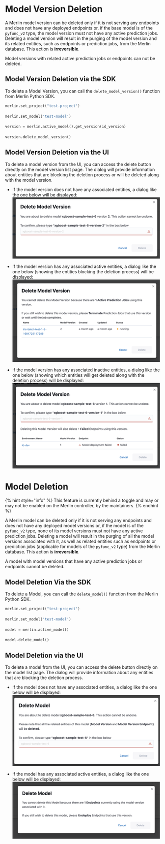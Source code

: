 <!-- page-title: Deleting a Model -->
# Model Version Deletion

A Merlin model version can be deleted only if it is not serving any endpoints and does not have any deployed endpoints or, if the base model is of the `pyfunc_v2` type, the model version must not have any active prediction jobs. Deleting a model version will result in the purging of the model version and its related entities, such as endpoints or prediction jobs, from the Merlin database. This action is **irreversible**.

Model versions with related active prediction jobs or endpoints can not be deleted.

## Model Version Deletion via the SDK
To delete a Model Version, you can call the `delete_model_version()` function from Merlin Python SDK.

```python
merlin.set_project("test-project")

merlin.set_model('test-model')

version = merlin.active_model().get_version(id_version)

version.delete_model_version()
```

## Model Version Deletion via the UI
To delete a model version from the UI, you can access the delete button directly on the model version list page. The dialog will provide information about entities that are blocking the deletion process or will be deleted along with the model version.

- If the model version does not have any associated entities, a dialog like the one below will be displayed:
![Model Version Deletion Without Entity](../../images/delete_model_version_no_entity.png)

- If the model version has any associated active entities, a dialog like the one below (showing the entities blocking the deletion process) will be displayed:
![Model Version Deletion Without Entity](../../images/delete_model_version_active_entity.png)

- If the model version has any associated inactive entities, a dialog like the one below (showing which entities will get deleted along with the deletion process) will be displayed:
![Model Version Deletion Without Entity](../../images/delete_model_version_inactive_entity.png)

# Model Deletion

{% hint style="info" %}
This feature is currently behind a toggle and may or may not be enabled on the Merlin controller, by the maintainers.
{% endhint %}

A Merlin model can be deleted only if it is not serving any endpoints and does not have any deployed model versions or, if the model is of the `pyfunc_v2` type, none of its model versions must not have any active prediction jobs. Deleting a model will result in the purging of all the model versions associated with it, as well as related entities such as endpoints or prediction jobs (applicable for models of the `pyfunc_v2` type) from the Merlin database. This action is **irreversible**.

A model with model versions that have any active prediction jobs or endpoints cannot be deleted.

## Model Deletion Via the SDK
To delete a Model, you can call the `delete_model()` function from the Merlin Python SDK.

```python
merlin.set_project("test-project")

merlin.set_model('test-model')

model = merlin.active_model()

model.delete_model()
```

## Model Deletion via the UI
To delete a model from the UI, you can access the delete button directly on the model list page. The dialog will provide information about any entities that are blocking the deletion process.

- If the model does not have any associated entities, a dialog like the one below will be displayed:
![Model Version Deletion Without Entity](../../images/delete_model_no_entity.png)

- If the model has any associated active entities, a dialog like the one below will be displayed:
![Model Version Deletion Without Entity](../../images/delete_model_active_entity.png)
